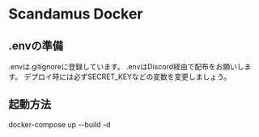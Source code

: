 # Scandamus Docker

## .envの準備
.envは.gitignoreに登録しています。
.envはDiscord経由で配布をお願いします。
デプロイ時には必ずSECRET_KEYなどの変数を変更しましょう。

## 起動方法
docker-compose up --build -d
